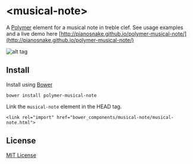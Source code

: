 # &lt;musical-note&gt;

A [Polymer](https://www.polymer-project.org) element for a musical note in treble clef. See usage examples and a live demo here [http://pianosnake.github.io/polymer-musical-note/](http://pianosnake.github.io/polymer-musical-note/)

![alt tag](https://raw.githubusercontent.com/pianosnake/polymer-musical-note/master/demo/demo.png)

## Install

Install using [Bower](http://bower.io/)

```
bower install polymer-musical-note
```

Link the `musical-note` element in the HEAD tag.

```
<link rel="import" href="bower_components/musical-note/musical-note.html">
```

## License

[MIT License](http://opensource.org/licenses/MIT)